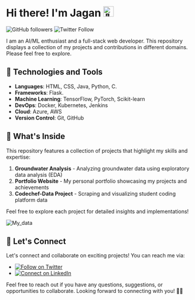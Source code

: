  <h1>Hi there! I'm Jagan <img src="https://github.com/wervlad/wervlad/assets/24524555/766d336d-b87d-44ba-807c-c51de2bc6b4d" width="28px" alt="👋"></h1>

![GitHub followers](https://img.shields.io/github/followers/jagansanikommu?style=social)
![Twitter Follow](https://img.shields.io/twitter/follow/jagans_7?style=social)


I am an AI/ML enthusiast and a full-stack web developer. This repository displays a collection of my projects and contributions in different domains. Please feel free to explore.



## 🚀 Technologies and Tools

- **Languages**: HTML, CSS, Java, Python, C.
- **Frameworks**: Flask.
- **Machine Learning**: TensorFlow, PyTorch, Scikit-learn
- **DevOps**: Docker, Kubernetes, Jenkins
- **Cloud**: Azure, AWS
- **Version Control**: Git, GitHub

## 🌱 What's Inside

This repository features a collection of projects that highlight my skills and expertise:

1. **Groundwater Analysis** - Analyzing groundwater data using exploratory data analysis (EDA)
2. **Portfolio Website** - My personal portfolio showcasing my projects and achievements
3. **Codechef-Data Project** - Scraping and visualizing student coding platform data

Feel free to explore each project for detailed insights and implementations!

![My_data](https://github-readme-stats.vercel.app/api?username=jagansanikommu&show_icons=true&bg_color=00000000)

## 🤝 Let's Connect

Let's connect and collaborate on exciting projects! You can reach me via:

- [![Follow on Twitter](https://img.shields.io/badge/--twitter?label=Twitter&logo=Twitter&style=social)](https://twitter.com/jagans_7)
- [![Connect on LinkedIn](https://img.shields.io/badge/--linkedin?label=LinkedIn&logo=LinkedIn&style=social)](https://www.linkedin.com/in/jagan7)

Feel free to reach out if you have any questions, suggestions, or opportunities to collaborate. Looking forward to connecting with you! 🌟✨
